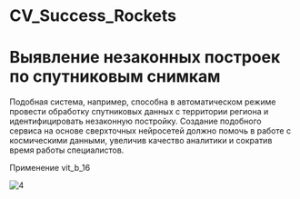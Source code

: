 # CV_Success_Rockets

# Выявление незаконных построек по спутниковым снимкам

Подобная система, например, способна в автоматическом режиме провести обработку спутниковых данных с территории региона и идентифицировать незаконную постройку. Создание подобного сервиса на основе сверхточных нейросетей должно помочь в работе с космическими данными, 
увеличив качество аналитики и сократив время работы специалистов.

Применение vit_b_16

![4](https://user-images.githubusercontent.com/61515881/209781502-520c7537-48ae-48b5-993c-f4a31f11e2d0.png)
